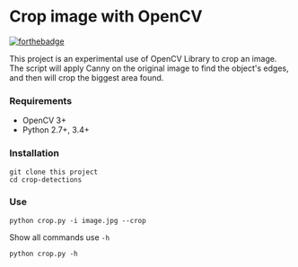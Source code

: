 # Crop image with OpenCV
[![forthebadge](https://forthebadge.com/images/badges/made-with-python.svg)](https://forthebadge.com)

This project is an experimental use of OpenCV Library to crop an image. The script will apply Canny on the original image to find the object's edges, and then will crop the biggest area found.

### Requirements
- OpenCV 3+
- Python 2.7+, 3.4+

### Installation
```
git clone this project
cd crop-detections
```

### Use
```
python crop.py -i image.jpg --crop
```

Show all commands use ```-h```
```
python crop.py -h
```
